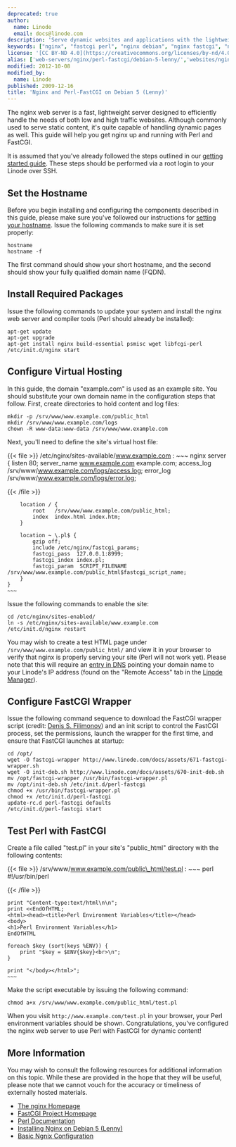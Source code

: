 ```yaml
---
deprecated: true
author:
  name: Linode
  email: docs@linode.com
description: 'Serve dynamic websites and applications with the lightweight nginx web server and Perl-FastCGI on Debian 5 (Lenny).'
keywords: ["nginx", "fastcgi perl", "nginx debian", "nginx fastcgi", "nginx perl"]
license: '[CC BY-ND 4.0](https://creativecommons.org/licenses/by-nd/4.0)'
alias: ['web-servers/nginx/perl-fastcgi/debian-5-lenny/','websites/nginx/nginx-and-perlfastcgi-on-debian-5-lenny/']
modified: 2012-10-08
modified_by:
  name: Linode
published: 2009-12-16
title: 'Nginx and Perl-FastCGI on Debian 5 (Lenny)'
---
```




The nginx web server is a fast, lightweight server designed to efficiently handle the needs of both low and high traffic websites. Although commonly used to serve static content, it's quite capable of handling dynamic pages as well. This guide will help you get nginx up and running with Perl and FastCGI.

It is assumed that you've already followed the steps outlined in our [getting started guide](/docs/getting-started/). These steps should be performed via a root login to your Linode over SSH.

Set the Hostname
----------------

Before you begin installing and configuring the components described in this guide, please make sure you've followed our instructions for [setting your hostname](/docs/getting-started#sph_set-the-hostname). Issue the following commands to make sure it is set properly:

    hostname
    hostname -f

The first command should show your short hostname, and the second should show your fully qualified domain name (FQDN).

Install Required Packages
-------------------------

Issue the following commands to update your system and install the nginx web server and compiler tools (Perl should already be installed):

    apt-get update
    apt-get upgrade
    apt-get install nginx build-essential psmisc wget libfcgi-perl
    /etc/init.d/nginx start

Configure Virtual Hosting
-------------------------

In this guide, the domain "example.com" is used as an example site. You should substitute your own domain name in the configuration steps that follow. First, create directories to hold content and log files:

    mkdir -p /srv/www/www.example.com/public_html
    mkdir /srv/www/www.example.com/logs
    chown -R www-data:www-data /srv/www/www.example.com

Next, you'll need to define the site's virtual host file:

{{< file >}}
/etc/nginx/sites-available/www.example.com
:   ~~~ nginx
server {
listen   80;
server_name www.example.com example.com;
access_log /srv/www/www.example.com/logs/access.log;
error_log /srv/www/www.example.com/logs/error.log;

{{< /file >}}

        location / {
            root   /srv/www/www.example.com/public_html;
            index  index.html index.htm;
        }

        location ~ \.pl$ {
            gzip off;
            include /etc/nginx/fastcgi_params;
            fastcgi_pass  127.0.0.1:8999;
            fastcgi_index index.pl;
            fastcgi_param  SCRIPT_FILENAME  /srv/www/www.example.com/public_html$fastcgi_script_name;
        }
    }
    ~~~

Issue the following commands to enable the site:

    cd /etc/nginx/sites-enabled/
    ln -s /etc/nginx/sites-available/www.example.com
    /etc/init.d/nginx restart

You may wish to create a test HTML page under `/srv/www/www.example.com/public_html/` and view it in your browser to verify that nginx is properly serving your site (Perl will not work yet). Please note that this will require an [entry in DNS](/docs/dns-guides/configuring-dns-with-the-linode-manager) pointing your domain name to your Linode's IP address (found on the "Remote Access" tab in the [Linode Manager](http://manager.linode.com//)).

Configure FastCGI Wrapper
-------------------------

Issue the following command sequence to download the FastCGI wrapper script (credit: [Denis S. Filimonov](http://www.ruby-forum.com/topic/145858)) and an init script to control the FastCGI process, set the permissions, launch the wrapper for the first time, and ensure that FastCGI launches at startup:

    cd /opt/
    wget -O fastcgi-wrapper http://www.linode.com/docs/assets/671-fastcgi-wrapper.sh
    wget -O init-deb.sh http://www.linode.com/docs/assets/670-init-deb.sh
    mv /opt/fastcgi-wrapper /usr/bin/fastcgi-wrapper.pl
    mv /opt/init-deb.sh /etc/init.d/perl-fastcgi
    chmod +x /usr/bin/fastcgi-wrapper.pl
    chmod +x /etc/init.d/perl-fastcgi
    update-rc.d perl-fastcgi defaults
    /etc/init.d/perl-fastcgi start

Test Perl with FastCGI
----------------------

Create a file called "test.pl" in your site's "public\_html" directory with the following contents:

{{< file >}}
/srv/www/www.example.com/public\_html/test.pl
:   ~~~ perl
#!/usr/bin/perl

{{< /file >}}

    print "Content-type:text/html\n\n";
    print <<EndOfHTML;
    <html><head><title>Perl Environment Variables</title></head>
    <body>
    <h1>Perl Environment Variables</h1>
    EndOfHTML

    foreach $key (sort(keys %ENV)) {
        print "$key = $ENV{$key}<br>\n";
    }

    print "</body></html>";
    ~~~

Make the script executable by issuing the following command:

    chmod a+x /srv/www/www.example.com/public_html/test.pl

When you visit `http://www.example.com/test.pl` in your browser, your Perl environment variables should be shown. Congratulations, you've configured the nginx web server to use Perl with FastCGI for dynamic content!

More Information
----------------

You may wish to consult the following resources for additional information on this topic. While these are provided in the hope that they will be useful, please note that we cannot vouch for the accuracy or timeliness of externally hosted materials.

- [The nginx Homepage](http://nginx.org/)
- [FastCGI Project Homepage](http://www.fastcgi.com/)
- [Perl Documentation](http://perldoc.perl.org/)
- [Installing Nginx on Debian 5 (Lenny)](/docs/web-servers/nginx/installation/debian-5-lenny)
- [Basic Ngnix Configuration](/docs/websites/nginx/basic-nginx-configuration)
